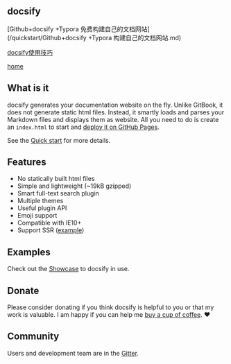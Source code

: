 ## docsify

[Github+docsify +Typora 免费构建自己的文档网站](/quickstart/Github+docsify +Typora 构建自己的文档网站.md)

 [docsify使用技巧](/quickstart/docsify使用技巧.md)

[home](/quickstart/home.md)

## What is it

docsify generates your documentation website on the fly. Unlike GitBook, it does not generate static html files. Instead, it smartly loads and parses your Markdown files and displays them as website. All you need to do is create an `index.html` to start and [deploy it on GitHub Pages](deploy.md).

See the [Quick start](quickstart.md) for more details.

## Features

- No statically built html files
- Simple and lightweight (~19kB gzipped)
- Smart full-text search plugin
- Multiple themes
- Useful plugin API
- Emoji support
- Compatible with IE10+
- Support SSR ([example](https://github.com/docsifyjs/docsify-ssr-demo))

## Examples

Check out the [Showcase](https://github.com/docsifyjs/docsify/#showcase) to docsify in use.

## Donate

Please consider donating if you think docsify is helpful to you or that my work is valuable. I am happy if you can help me [buy a cup of coffee](https://github.com/QingWei-Li/donate). ❤️

## Community

Users and development team are in the [Gitter](https://gitter.im/docsifyjs/Lobby).